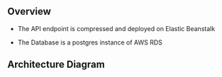 ## Overview

- The API endpoint is compressed and deployed on Elastic Beanstalk

- The Database is a postgres instance of AWS RDS

## Architecture Diagram

